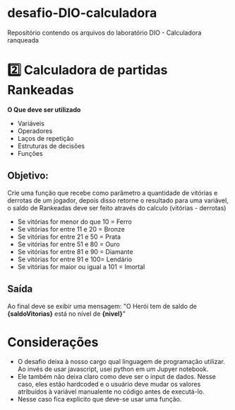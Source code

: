 # desafio-DIO-calculadora
Repositório contendo os arquivos do laboratório DIO - Calculadora ranqueada

# 2️⃣ Calculadora de partidas Rankeadas
**O Que deve ser utilizado**

- Variáveis
- Operadores
- Laços de repetição
- Estruturas de decisões
- Funções

## Objetivo:

Crie uma função que recebe como parâmetro a quantidade de vitórias e derrotas de um jogador,
depois disso retorne o resultado para uma variável, o saldo de Rankeadas deve ser feito através do calculo (vitórias - derrotas)

- Se vitórias for menor do que 10 = Ferro
- Se vitórias for entre 11 e 20 = Bronze
- Se vitórias for entre 21 e 50 = Prata
- Se vitórias for entre 51 e 80 = Ouro
- Se vitórias for entre 81 e 90 = Diamante
- Se vitórias for entre 91 e 100= Lendário
- Se vitórias for maior ou igual a 101 = Imortal

## Saída

Ao final deve se exibir uma mensagem:
"O Herói tem de saldo de **{saldoVitorias}** está no nível de **{nivel}**"


# Considerações

- O desafio deixa à nosso cargo qual linguagem de programação utilizar. Ao invés de usar javascript, usei python em um Jupyer notebook.
- Ele também não deixa claro como deve ser o input de dados. Nesse caso, eles estão hardcoded e o usuário deve mudar os valores atribuídos à variável manualente no código antes de executá-lo.
- Nesse caso fica explicito que deve-se usar uma função.
